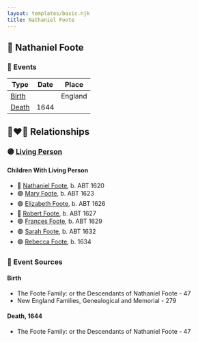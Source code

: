 ```yaml
---
layout: templates/basic.njk
title: Nathaniel Foote
---
```

## 🔵 Nathaniel Foote

### 📆 Events

Type | Date | Place
------ | ------ | ------
[Birth](#event-event-2) |  | England
[Death](#event-event-3) | 1644 |

## 👩‍❤️‍👨 Relationships

### 🟣 [Living Person](/people/7/77201280)

#### Children With Living Person
* 🔵 [Nathaniel Foote](/people/4/47283305), b. ABT 1620
* 🟣 [Mary Foote](/people/2/26399744), b. ABT 1623
* 🟣 [Elizabeth Foote](/people/8/89243435), b. ABT 1626
* 🔵 [Robert Foote](/people/9/97668696), b. ABT 1627
* 🟣 [Frances Foote](/people/9/96421042), b. ABT 1629
* 🟣 [Sarah Foote](/people/4/45286224), b. ABT 1632
* 🟣 [Rebecca Foote](/people/3/32470572), b. 1634
### 📰 Event Sources

#### <a id="event-event-2"></a> Birth
* The Foote Family: or the Descendants of Nathaniel Foote  - 47
* New England Families, Genealogical and Memorial  - 279

#### <a id="event-event-3"></a> Death, 1644
* The Foote Family: or the Descendants of Nathaniel Foote  - 47